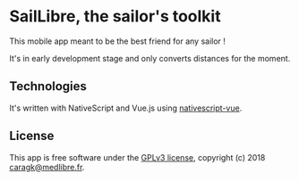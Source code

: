 # SailLibre, the sailor's toolkit

This mobile app meant to be the best friend for any sailor !

It's in early development stage and only converts distances for the moment.

## Technologies

It's written with NativeScript and Vue.js using [nativescript-vue](https://github.com/rigor789/nativescript-vue).

## License

This app is free software under the [GPLv3 license](https://www.gnu.org/licenses/gpl.html), copyright (c) 2018 <caragk@medlibre.fr>.
